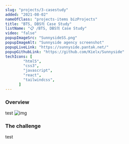 ```yaml
---
slug: "projects/3-casestudy"
added: "2021-08-02"
nameOfClass: "projects-items bizProjects"
title: "BTS, DBS의 Case Study"
listName: "📋 /BTS, DBS의 Case Study"
video: "false"
popupImageSrc: "SunnysideSS.png"
popupImageAlt: "Sunnyside agency screenshot"
popupLiveLink: "https://sunnyside.pantak.net/"
popupGithubLink: "https://github.com/Kielx/Sunnyside"
techIcons: [
        "html5",
        "css3",
        "javascript",
        "react",
        "tailwindcss",
      ]
---
```


### Overview
test
![img](https://boysbeanxious22.netlify.app/photo.jpeg)


### The challenge
test
